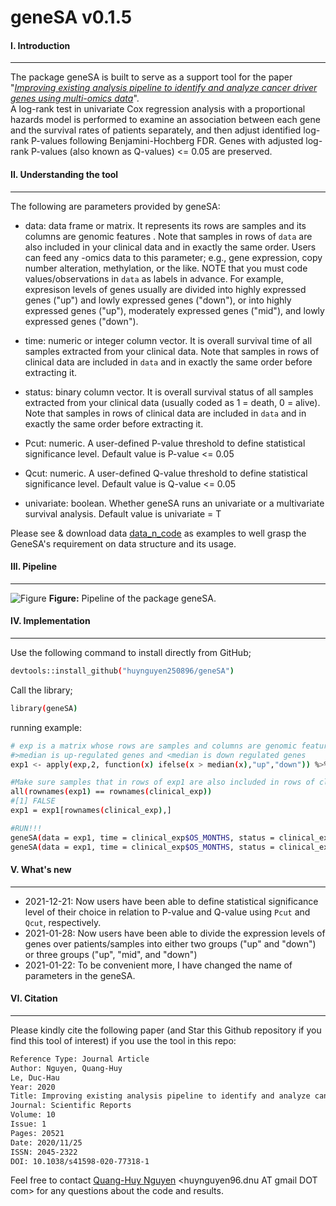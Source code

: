 # geneSA v0.1.5
#### I. Introduction
---
The package geneSA is built to serve as a support tool for the paper "*[Improving existing analysis pipeline to identify and analyze cancer driver genes using multi-omics data](https://www.nature.com/articles/s41598-020-77318-1)*". </br> A log-rank test in univariate Cox regression analysis with a proportional hazards model is performed to examine an association between each gene and the survival rates of patients separately, and then adjust identified log-rank P-values following Benjamini-Hochberg FDR. Genes with adjusted log-rank P-values (also known as Q-values) <= 0.05 are preserved. </br> 

#### II. Understanding the tool
---
The following are parameters provided by geneSA:

- data: data frame or matrix. It represents its rows are samples and its columns are genomic features .
Note that samples in rows of `data` are also included in your clinical data and in exactly the same order.
Users can feed any -omics data to this parameter; e.g., gene expression, copy number alteration,
methylation, or the like. NOTE that you must code values/observations in `data` as labels in advance. 
For example, expresison levels of genes usually are divided into highly expressed genes ("up") and lowly 
expressed genes ("down"), or into highly expressed genes ("up"), moderately expressed genes ("mid"), and 
lowly expressed genes ("down").
  
- time: numeric or integer column vector. It is overall survival time of all samples extracted from 
your clinical data. Note that samples in rows of clinical data are included in `data` and in exactly the 
same order before extracting it.

- status: binary column vector. It is overall survival status of all samples extracted from your clinical 
data (usually coded as 1 = death, 0 = alive). Note that samples in rows of clinical data are included in `data` and 
in exactly the same order before extracting it.

- Pcut: numeric. A user-defined P-value threshold to define statistical significance level. Default value is 
P-value <= 0.05

- Qcut: numeric. A user-defined Q-value threshold to define statistical significance level. Default value is 
Q-value <= 0.05

- univariate: boolean. Whether geneSA runs an univariate or a multivariate survival analysis. Default value is univariate = T

Please see & download data [data_n_code](https://github.com/huynguyen250896/geneSA/tree/master/data_n_code) as examples to well grasp the GeneSA's requirement
on data structure and its usage. </br> 

#### III. Pipeline
---
![Figure](https://imgur.com/hLlsaSl.png)
**Figure:** Pipeline of the package geneSA.

#### IV. Implementation
---
Use the following command to install directly from GitHub;
```sh
devtools::install_github("huynguyen250896/geneSA")
```
Call the library;
```sh
library(geneSA)
```
running example:
```sh
# exp is a matrix whose rows are samples and columns are genomic features
#>median is up-regulated genes and <median is down regulated genes
exp1 <- apply(exp,2, function(x) ifelse(x > median(x),"up","down")) %>% as.data.frame()

#Make sure samples that in rows of exp1 are also included in rows of clinical_exp and in exactly the same order
all(rownames(exp1) == rownames(clinical_exp))
#[1] FALSE
exp1 = exp1[rownames(clinical_exp),]

#RUN!!!
geneSA(data = exp1, time = clinical_exp$OS_MONTHS, status = clinical_exp$status, Pcut = 0.05, Qcut= 0.05, univariate = T) #univariate survival
geneSA(data = exp1, time = clinical_exp$OS_MONTHS, status = clinical_exp$status, Pcut = 0.05, Qcut= 0.05, univariate = F) #multivariate survival
```

#### V. What's new
---
- 2021-12-21: Now users have been able to define statistical significance level of their choice in relation to P-value and Q-value using `Pcut` and `Qcut`, respectively. 
- 2021-01-28: Now users have been able to divide the expression levels of genes over patients/samples into either two groups ("up" and "down") or three groups ("up", "mid", and "down")
- 2021-01-22: To be convenient more, I have changed the name of parameters in the geneSA. 

#### VI. Citation
---
Please kindly cite the following paper (and Star this Github repository if you find this tool of interest) if you use the tool in this repo: </br>
```sh
Reference Type: Journal Article
Author: Nguyen, Quang-Huy
Le, Duc-Hau
Year: 2020
Title: Improving existing analysis pipeline to identify and analyze cancer driver genes using multi-omics data
Journal: Scientific Reports
Volume: 10
Issue: 1
Pages: 20521
Date: 2020/11/25
ISSN: 2045-2322
DOI: 10.1038/s41598-020-77318-1
```
Feel free to contact [Quang-Huy Nguyen](https://github.com/huynguyen250896) <huynguyen96.dnu AT gmail DOT com> for any questions about the code and results.
